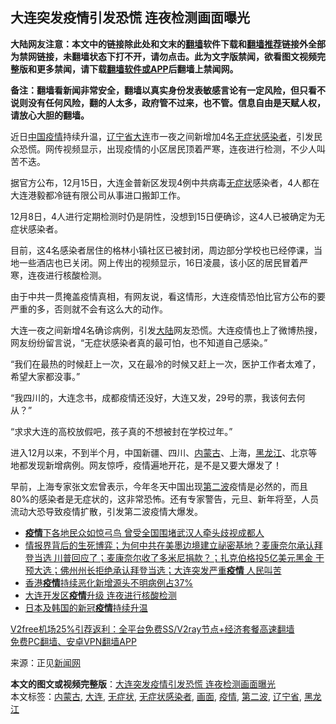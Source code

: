  <h2>大连突发疫情引发恐慌 连夜检测画面曝光</h2> <p class="notice"><b>大陆网友注意：本文中的链接除此处和文末的<a href="https://github.com/bannedbook/fanqiang" >翻墙</a>软件下载和<a href="https://github.com/killgcd/justmysocks/blob/master/README.md">翻墙推荐</a>链接外全部为禁网链接，未翻墙状态下打不开，请勿点击。此为文字版禁闻，欲看图文视频完整版和更多禁闻，请下载<a href="https://github.com/bannedbook/fanqiang">翻墙软件或APP</a>后翻墙上禁闻网。</p><p>备注：翻墙看新闻非常安全，翻墙以真实身份发表敏感言论有一定风险，但只看不说则没有任何风险，翻的人太多，政府管不过来，也不管。信息自由是天赋人权，请放心大胆的翻墙。</b></p>  <div class="entry"> <p></p> <p>近日<span class='wp_keywordlink_affiliate'><a href="https://www.bannedbook.org/" title="中国" target="_blank">中国</a></span><a href="https://www.bannedbook.org/bnews/tag/%E7%96%AB%E6%83%85/" class="st_tag internal_tag" rel="tag" title="标签 疫情 下的日志">疫情</a>持续升温，<a href="https://www.bannedbook.org/bnews/tag/%E8%BE%BD%E5%AE%81%E7%9C%81/" class="st_tag internal_tag" rel="tag" title="标签 辽宁省 下的日志">辽宁省</a><a href="https://www.bannedbook.org/bnews/tag/%e5%a4%a7%e8%bf%9e/" class="st_tag internal_tag" rel="tag" title="标签 大连 下的日志">大连</a>市一夜之间新增加4名<a href="https://www.bannedbook.org/bnews/tag/%E6%97%A0%E7%97%87%E7%8A%B6%E6%84%9F%E6%9F%93%E8%80%85/" class="st_tag internal_tag" rel="tag" title="标签 无症状感染者 下的日志">无症状感染者</a>，引发民众恐慌。网传视频显示，出现疫情的小区居民顶着严寒，连夜进行检测，不少人叫苦不迭。</p> <p>据官方公布，12月15日，大连金普新区发现4例中共病毒<a href="https://www.bannedbook.org/bnews/tag/%E6%97%A0%E7%97%87%E7%8A%B6/" class="st_tag internal_tag" rel="tag" title="标签 无症状 下的日志">无症状</a>感染者，4人都在大连港毅都冷链有限公司从事进口搬卸工作。</p> <p>12月8日，4人进行定期检测时仍是阴性，没想到15日便确诊，这4人已被确定为无症状感染者。</p> <p></p>  <p></p> <p></p> <p></p> <p>目前，这4名感染者居住的格林小镇社区已被封闭，周边部分学校也已经停课，当地一些酒店也已关闭。网上传出的视频显示，16日凌晨，该小区的居民冒着严寒，连夜进行核酸检测。</p> <p>由于中共一贯掩盖疫情真相，有网友说，看这情形，大连疫情恐怕比官方公布的要严重的多，否则就不会有这么大的动作。</p>  <p>大连一夜之间新增4名确诊病例，引发<span class='wp_keywordlink_affiliate'><a href="https://www.bannedbook.org/" title="大陆" target="_blank">大陆</a></span>网友恐慌。大连疫情也上了微博热搜，网友纷纷留言说，“无症状感染者真的最可怕，也不知道自己感染。”</p> <p>“我们在最热的时候赶上一次，又在最冷的时候又赶上一次，医护工作者太难了，希望大家都没事。”</p> <p>“我四川的，大连念书，成都疫情还没好，大连又发，29号的票，我该何去何从？”</p> <p>“求求大连的高校放假吧，孩子真的不想被封在学校过年。”</p> <p>进入12月以来，不到半个月，中国新疆、四川、<a href="https://www.bannedbook.org/bnews/tag/%e5%86%85%e8%92%99%e5%8f%a4/" class="st_tag internal_tag" rel="tag" title="标签 内蒙古 下的日志">内蒙古</a>、上海，<a href="https://www.bannedbook.org/bnews/tag/%e9%bb%91%e9%be%99%e6%b1%9f/" class="st_tag internal_tag" rel="tag" title="标签 黑龙江 下的日志">黑龙江</a>、北京等地都发现新增病例。网友惊呼，疫情遍地开花，是不是又要大爆发了！</p>  <p>早前，上海专家张文宏曾表示，今年冬天中国出现<a href="https://www.bannedbook.org/bnews/tag/%E7%AC%AC%E4%BA%8C%E6%B3%A2/" class="st_tag internal_tag" rel="tag" title="标签 第二波 下的日志">第二波</a>疫情是必然的，而且80%的感染者是无症状的，这非常恐怖。还有专家警告，元旦、新年将至，人员流动大恐导致疫情扩散，引发第二波疫情大爆发。</p> <ul class='op-related-articles' title='相关阅读'> <li><a href='https://www.bannedbook.org/bnews/headline/20201217/1449840.html' target='_blank'><b>疫情</b>下各地民众如惊弓鸟 曾受全国围堵武汉人牵头歧视成都人</a></li> <li><a href='https://www.bannedbook.org/bnews/bannedvideo/20201217/1449816.html' target='_blank'>情报界背后的生死博弈；为何中共在美墨边境建立祕密基地？麦康奈尔承认拜登当选 川普回应了；麦康奈尔收了多米尼捐款？；扎克伯格投5亿美元黑金 干预大选；佛州州长拒绝承认拜登当选；大连突发严重<b>疫情</b> 人民叫苦</a></li> <li><a href='https://www.bannedbook.org/bnews/baitai/20201217/1449811.html' target='_blank'>香港<b>疫情</b>持续恶化新增源头不明病例占37%</a></li> <li><a href='https://www.bannedbook.org/bnews/bannedvideo/20201217/1449761.html' target='_blank'>大连开发区<b>疫情</b>升级 连夜进行核酸检测</a></li> <li><a href='https://www.bannedbook.org/bnews/worldnews/20201217/1449663.html' target='_blank'>日本及韩国的新冠<b>疫情</b>持续升温</a></li> </ul> <p class="texttj"> <a href="https://www.bannedbook.org/forum23/topic22702.html" target="_blank">V2free机场25%引荐返利：全平台免费SS/V2ray节点+经济套餐高速翻墙</a><br/> <a href="https://github.com/bannedbook/fanqiang/wiki/%E7%A6%81%E9%97%BB%E7%BD%91%E5%AE%89%E5%8D%93%E7%BF%BB%E5%A2%99%E6%96%B0%E9%97%BBAPP" target="_blank">免费PC翻墙、安卓VPN翻墙APP</a></p><p>来源：正见<span class='wp_keywordlink_affiliate'><a href="https://www.bannedbook.org/" title="新闻网">新闻网</a></span></p><a name='sharetosocial'></a>       <div><b>本文的图文或视频完整版</b>：<a href='https://www.bannedbook.org/bnews/cbnews/20201217/1449826.html'>大连突发疫情引发恐慌 连夜检测画面曝光</a></div>  </div><!--END ENTRY--> <div class="postfooter"> <div>本文标签：<a href="https://www.bannedbook.org/bnews/tag/%e5%86%85%e8%92%99%e5%8f%a4/" rel="tag">内蒙古</a>, <a href="https://www.bannedbook.org/bnews/tag/%e5%a4%a7%e8%bf%9e/" rel="tag">大连</a>, <a href="https://www.bannedbook.org/bnews/tag/%E6%97%A0%E7%97%87%E7%8A%B6/" rel="tag">无症状</a>, <a href="https://www.bannedbook.org/bnews/tag/%E6%97%A0%E7%97%87%E7%8A%B6%E6%84%9F%E6%9F%93%E8%80%85/" rel="tag">无症状感染者</a>, <a href="https://www.bannedbook.org/bnews/tag/%E7%94%BB%E9%9D%A2/" rel="tag">画面</a>, <a href="https://www.bannedbook.org/bnews/tag/%E7%96%AB%E6%83%85/" rel="tag">疫情</a>, <a href="https://www.bannedbook.org/bnews/tag/%E7%AC%AC%E4%BA%8C%E6%B3%A2/" rel="tag">第二波</a>, <a href="https://www.bannedbook.org/bnews/tag/%E8%BE%BD%E5%AE%81%E7%9C%81/" rel="tag">辽宁省</a>, <a href="https://www.bannedbook.org/bnews/tag/%e9%bb%91%e9%be%99%e6%b1%9f/" rel="tag">黑龙江</a></div>  </div><!--END POSTFOOTER--> 